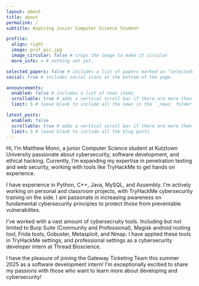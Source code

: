 ```yaml
---
layout: about
title: about
permalink: /
subtitle: Aspiring Junior Computer Science Student 

profile:
  align: right
  image: prof_pic.jpg
  image_circular: false # crops the image to make it circular
  more_info: > # nothing set yet. 

selected_papers: false # includes a list of papers marked as "selected={true}"
social: true # includes social icons at the bottom of the page

announcements:
  enabled: false # includes a list of news items
  scrollable: true # adds a vertical scroll bar if there are more than 3 news items
  limit: 5 # leave blank to include all the news in the `_news` folder

latest_posts:
  enabled: false
  scrollable: true # adds a vertical scroll bar if there are more than 3 new posts items
  limit: 3 # leave blank to include all the blog posts
---
```


Hi, I’m Matthew Monn, a junior Computer Science student at Kutztown University passionate about cybersecurity, software development, and ethical hacking. Currently, I’m expanding my expertise in penetration testing and web security, working with tools like TryHackMe to get hands on experience. 

I have experience in Python, C++, Java, MySQL, and Assembly. I'm actively working on personal and classroom projects, with TryHackMe cybersecurity training on the side. I am passonate in increasing awareness on fundamental cybersecurity principles to protect those from preventable vulnerabilites. 

I've worked with a vast amount of cybersecruity tools. Including but not limited to Burp Suite (Community and Professional), Magisk android rooting tool, Frida tools, Gobuster, Metasploit, and Nmap. I have applied these tools in TryHackMe settings, and professional settings as a cybersecurity developer intern at Thread Bioscience. 

I have the pleasure of joining the Gateway Ticketing Team this summer 2025 as a software development intern! I'm exceptionally excitied to share my passions with those who want to learn more about developing and cybersecurity!
